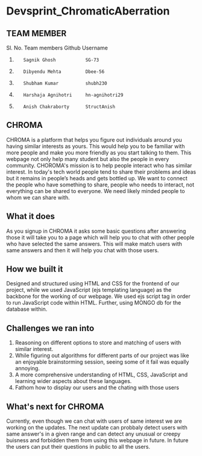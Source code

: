# Devsprint_ChromaticAberration
## TEAM MEMBER</br>
Sl. No.   Team members           Github Username
1.        Sagnik Ghosh           SG-73
2.        Dibyendu Mehta         Dbee-56
3.        Shubham Kumar          shubh230
4.        Harshaja Agnihotri     hn-agnihotri29
5.        Anish Chakraborty      StructAnish 
## CHROMA 
CHROMA is a platform that helps you figure out individuals around you having similar interests as yours. This would help you to be familiar with more people and make you more friendly as you start talking to them. This webpage not only help many student but also the people in every community. CHOROMA's mission is to help people interact who has similar interest. In today's tech world people tend to share their problems and ideas but it remains in people’s heads and gets bottled up. We want to connect the people who have something to share, people who needs to interact, not everything can be shared to everyone. We need likely minded people to whom we can share with.
## What it does
As you signup in CHROMA it asks some basic questions after answering those it will take you to a page which will help you to chat with other people who have selected the same answers. This will make match users with same answers and then it will help you chat with those users.
## How we built it
Designed and structured using HTML and CSS for the frontend of our project, while we used JavaScript (ejs templating language) as the backbone for the working of our webpage. We used ejs script tag in order to run JavaScript code within HTML. Further, using MONGO db for the database within.
## Challenges we ran into
1. Reasoning on different options to store and matching of users with similar interest.
2. While figuring out algorithms for different parts of our project was like an enjoyable brainstorming session, seeing some of it fail was equally annoying.
3. A more comprehensive understanding of HTML, CSS, JavaScript and learning wider aspects about these languages.
4. Fathom how to display our users and the chating with those users
## What's next for CHROMA
Currently, even though we can chat with users of same interest we are working on the updates. 
The next update can probbaly detect users with same answer's in a given range and can detect any unusual or creepy buisness and forbidden them from using this webpage in future. 
In future the users can put their questions in public to all the users.
